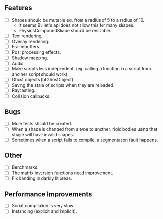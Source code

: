 ## Features
- [ ] Shapes should be mutable eg. from a radius of 5 to a radius of 10.
    * It seems Bullet's api does not allow this for many shapes.
    * PhysicsCompoundShape should be resizable.
- [ ] Text rendering.
- [ ] Overlay rendering.
- [ ] Framebuffers.
- [ ] Post processing effects.
- [ ] Shadow mapping.
- [ ] Audio
- [ ] Make scripts less independent. (eg. calling a function in a script from another script should work).
- [ ] Ghost objects (btGhostObject).
- [ ] Saving the state of scripts when they are reloaded.
- [ ] Raycasting.
- [ ] Collision callbacks.

## Bugs
- [ ] More tests should be created.
- [ ] When a shape is changed from a type to another, rigid bodies using that shape will have invalid shapes.
- [ ] Sometimes when a script fails to compile, a segmentation fault happens.

## Other
- [ ] Benchmarks.
- [ ] The matrix inversion functions need improvement.
- [ ] Fix banding in darkly lit areas.

## Performance Improvements
- [ ] Script compilation is very slow.
- [ ] Instancing (explicit and implicit).
